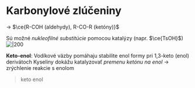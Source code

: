 # Karbonylové zlúčeniny
-> $\ce{R-COH (aldehydy), R-CO-R (ketóny)}$

Sú možné *nukleofilné substitúcie* pomocou katalýzy (napr. $\ce{TsOH}$)
![|200](ketony_Sn.jpeg)

**Keto-enol**:
Vodíkové väzby pomáhaju stabilite enol formy pri 1,3-keto (enol) derivátoch
Kyseliny dokážu katalyzovať *premenu ketónu na enol* -> zrýchlenie reakcie s enolom
> keto enol

